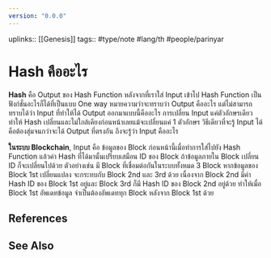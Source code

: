 ```yaml
---
version: "0.0.0"
---
```

uplinks:: [[Genesis]]
tags:: #type/note #lang/th #people/parinyar
# Hash คืออะไร
**Hash** คือ Output ของ Hash Function หลังจากที่เราใส่ Input เข้าไป Hash Function เป็นฟังก์ชั่นอะไรก็ได้ที่เป็นแบบ One way หมายความว่าจะทราบว่า Output คืออะไร แต่ไม่สามารถทราบได้ว่า Input ที่ทำให้ได้ Output ออกมาแบบนี้คืออะไร การเปลี่ยน Input แค่ตัวอักษรเดียวทำให้ Hash เปลี่ยนและไม่ใกล้เคียงก่อนหน้าเลยแม้จะเปลี่ยนแค่ 1 ตัวอักษร วิธีเดียวที่จะรู้ Input ได้ คือต้องสุ่มจนกว่าจะได้ Output ที่ตรงกัน ถึงจะรู้ว่า Input คืออะไร 

**ในระบบ Blockchain**, Input คือ ข้อมูลของ Block ก่อนหน้านี้เมื่อทำการใส่ไปยัง Hash Function แล้วค่า Hash ที่ได้มานั้นเปรียบเสมือน ID ของ Block ถ้าข้อมูลภายใน Block เปลี่ยน ID ก็จะเปลี่ยนไปด้วย 
ตัวอย่างเช่น มี Block ที่เชื่อมต่อกันในระบบทั้งหมด 3 Block หากข้อมูลของ Block 1st เปลี่ยนแปลง จะกระทบกับ Block 2nd และ 3rd ด้วย เนื่องจาก Block 2nd มีค่า Hash ID ของ Block 1st อยู่และ Block 3rd ก็มี Hash ID ของ Block 2nd อยู่ด้วย ทำให้เมื่อ Block 1st อัพเดทข้อมูล จำเป็นต้องอัพเดททุก Block หลังจาก Block 1st ด้วย


## References

## See Also